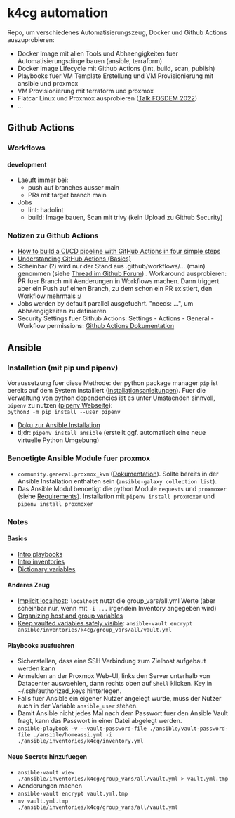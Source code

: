 # k4cg automation

Repo, um verschiedenes Automatisierungszeug, Docker und Github Actions auszuprobieren:

* Docker Image mit allen Tools und Abhaengigkeiten fuer Automatisierungsdinge bauen (ansible, terraform)
* Docker Image Lifecycle mit Github Actions (lint, build, scan, publish)
* Playbooks fuer VM Template Erstellung und VM Provisionierung mit ansible und proxmox
* VM Provisionierung mit terraform und proxmox
* Flatcar Linux und Proxmox ausprobieren ([Talk FOSDEM 2022](https://fosdem.org/2022/schedule/event/flatcar_container_linux/))
* ...

## Github Actions

### Workflows

#### development

* Laeuft immer bei:
  * push auf branches ausser main
  * PRs mit target branch main
* Jobs
  * lint: hadolint
  * build: Image bauen, Scan mit trivy (kein Upload zu Github Security)

### Notizen zu Github Actions

* [How to build a CI/CD pipeline with GitHub Actions in four simple steps](https://github.blog/2022-02-02-build-ci-cd-pipeline-github-actions-four-steps/)
* [Understanding GitHub Actions (Basics)](https://docs.github.com/en/actions/learn-github-actions/understanding-github-actions)
* Scheinbar (?) wird nur der Stand aus .github/workflows/... (main) genommen (siehe [Thread im Github Forum](https://github.community/t/workflow-files-only-picked-up-from-master/16129)).. Workaround ausprobieren: PR fuer Branch mit Aenderungen in Workflows machen. Dann triggert aber ein Push auf einen Branch, zu dem schon ein PR existiert, den Workflow mehrmals :/
* Jobs werden by default parallel ausgefuehrt. "needs: ...", um Abhaengigkeiten zu definieren
* Security Settings fuer Github Actions: Settings - Actions - General - Workflow permissions: [Github Actions Dokumentation](https://docs.github.com/en/actions/security-guides/automatic-token-authentication#permissions-for-the-github_token)

## Ansible

### Installation (mit pip und pipenv)

Voraussetzung fuer diese Methode: der python package manager `pip` ist bereits auf dem System installiert ([Installationsanleitungen](https://pip.pypa.io/en/stable/installation/)).
Fuer die Verwaltung von python dependencies ist es unter Umstaenden sinnvoll, `pipenv` zu nutzen ([pipenv Webseite](https://pipenv.pypa.io/en/latest/)):  
`python3 -m pip install --user pipenv`

* [Doku zur Ansible Installation](https://docs.ansible.com/ansible/latest/installation_guide/intro_installation.html)
* tl;dr: `pipenv install ansible` (erstellt ggf. automatisch eine neue virtuelle Python Umgebung)

### Benoetigte Ansible Module fuer proxmox

* `community.general.proxmox_kvm` ([Dokumentation](https://docs.ansible.com/ansible/latest/collections/community/general/proxmox_kvm_module.html)). Sollte bereits in der Ansible Installation enthalten sein (`ansible-galaxy collection list`).
* Das Ansible Modul benoetigt die python Module `requests` und `proxmoxer` (siehe [Requirements](https://docs.ansible.com/ansible/latest/collections/community/general/proxmox_kvm_module.html#requirements)). Installation mit `pipenv install proxmoxer` und ``pipenv install proxmoxer``

### Notes

#### Basics

* [Intro playbooks](https://docs.ansible.com/ansible/latest/user_guide/playbooks_intro.html)
* [Intro inventories](https://docs.ansible.com/ansible/latest/user_guide/intro_inventory.html#)
* [Dictionary variables](https://docs.ansible.com/ansible/latest/user_guide/playbooks_variables.html#dictionary-variables)

#### Anderes Zeug

* [Implicit localhost](https://docs.ansible.com/ansible/latest/inventory/implicit_localhost.html): `localhost` nutzt die group_vars/all.yml Werte (aber scheinbar nur, wenn mit `-i ...` irgendein Inventory angegeben wird)
* [Organizing host and group variables](https://docs.ansible.com/ansible/latest/user_guide/intro_inventory.html#organizing-host-and-group-variables)
* [Keep vaulted variables safely visible](https://docs.ansible.com/ansible/latest/user_guide/playbooks_best_practices.html#keep-vaulted-variables-safely-visible): `ansible-vault encrypt ansible/inventories/k4cg/group_vars/all/vault.yml`

#### Playbooks ausfuehren

* Sicherstellen, dass eine SSH Verbindung zum Zielhost aufgebaut werden kann
* Anmelden an der Proxmox Web-UI, links den Server unterhalb von Datacenter auswaehlen, dann rechts oben auf `Shell` klicken. Key in ~/.ssh/authorized_keys hinterlegen.
* Falls fuer Ansible ein eigener Nutzer angelegt wurde, muss der Nutzer auch in der Variable `ansible_user` stehen.
* Damit Ansible nicht jedes Mal nach dem Passwort fuer den Ansible Vault fragt, kann das Passwort in einer Datei abgelegt werden.
* `ansible-playbook -v --vault-password-file ./ansible/vault-password-file ./ansible/homeassi.yml -i ./ansible/inventories/k4cg/inventory.yml`

#### Neue Secrets hinzufuegen

* `ansible-vault view ./ansible/inventories/k4cg/group_vars/all/vault.yml > vault.yml.tmp`
* Aenderungen machen
* `ansible-vault encrypt vault.yml.tmp`
* `mv vault.yml.tmp ./ansible/inventories/k4cg/group_vars/all/vault.yml`
